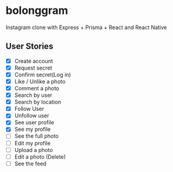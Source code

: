 # bolonggram

Instagram clone with Express + Prisma + React and React Native

## User Stories

- [x] Create account
- [x] Request secret
- [x] Confirm secret(Log in)
- [x] Like / Unlike a photo
- [x] Comment a photo
- [x] Search by user
- [x] Search by location
- [x] Follow User
- [x] Unfollow user
- [x] See user profile
- [x] See my profile
- [ ] See the full photo
- [ ] Edit my profile
- [ ] Upload a photo
- [ ] Edit a photo (Delete)
- [ ] See the feed
